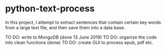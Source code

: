 # python-text-process
In this project, I attempt to extract sentences that contain certain key words from a large text file, and then save them into a data base.

TO DO: write to MongoDB (done 13 June 2019)
TO DO: organize the code into clean functions (done)
TO DO: create GUI to process epub, pdf etc.
